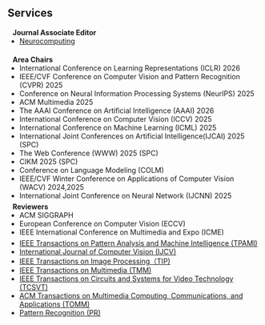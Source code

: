 
## Services
<h4 style="margin:0 10px 0;">Journal Associate Editor</h4>
<ul style="margin:0 0 20px;">
  <li><a href="https://www.computer.org/csdl/journal/tp"><autocolor>Neurocomputing</autocolor></a></li>
</ul>
<h4 style="margin:0 10px 0;">Area Chairs</h4>
<ul style="margin:0 0 5px;">
  <li><autocolor>International Conference on Learning Representations (ICLR) 2026</autocolor></li>
  <li><autocolor>IEEE/CVF Conference on Computer Vision and Pattern Recognition (CVPR) 2025 </autocolor></li>
  <li><autocolor>Conference on Neural Information Processing Systems (NeurIPS) 2025</autocolor></li>
  <li><autocolor>ACM Multimedia 2025</autocolor></li>
    <li><autocolor>The AAAI Conference on Artificial Intelligence (AAAI) 2026</autocolor></li>
  <li><autocolor>International Conference on Computer Vision (ICCV) 2025</autocolor></li>
  <li><autocolor>International Conference on Machine Learning (ICML) 2025</autocolor></li>
    <li><autocolor>International Joint Conferences on Artificial Intelligence(IJCAI) 2025  (SPC)</autocolor></li>
  <li><autocolor>The Web Conference (WWW) 2025 (SPC) </autocolor></li>
  <li><autocolor>CIKM 2025 (SPC) </autocolor></li>
  <li><autocolor>Conference on Language Modeling (COLM)</autocolor></li>
  <li><autocolor>IEEE/CVF Winter Conference on Applications of Computer Vision (WACV) 2024,2025 </autocolor></li>
  <li><autocolor>International Joint Conference on Neural Network (IJCNN) 2025</autocolor></li>
</ul>

<h4 style="margin:0 10px 0;">Reviewers</h4>

<ul style="margin:0 0 5px;">
  <li><autocolor>ACM SIGGRAPH </autocolor></li>
  <!-- <li><autocolor>IEEE/CVF Conference on Computer Vision and Pattern Recognition (CVPR) </autocolor></li> -->

  <li><autocolor>European Conference on Computer Vision (ECCV) </autocolor></li>
  <!-- <li><a href="https://2022.acmmm.org/"><autocolor>International Joint Conference on Artificial Intelligence (IJCAI-ECAI) </autocolor></a></li> -->

  <li><autocolor>IEEE International Conference on Multimedia and Expo (ICME) </autocolor></li>
  <!--
  <li><a href="https://mmasia2021.uqcloud.net/"><autocolor>ACM MM Asia 2020-2021</autocolor></a></li>
  <li><a href="http://www.acml-conf.org/2021/"><autocolor>ACML 2021</autocolor></a></li>
  -->
</ul>

<ul style="margin:0 0 20px;">

  <li><a href="https://ieeexplore.ieee.org/xpl/RecentIssue.jsp?punumber=34"><autocolor>IEEE Transactions on Pattern Analysis and Machine Intelligence (TPAMI)</autocolor></a></li>
  <li><a href="https://link.springer.com/journal/11263"><autocolor>International Journal of Computer Vision (IJCV)</autocolor></a></li>
  <li><a href="https://ieeexplore.ieee.org/xpl/RecentIssue.jsp?punumber=83"><autocolor>IEEE Transactions on Image Processing（TIP)</autocolor></a></li>
  <li><a href="https://ieeexplore.ieee.org/xpl/aboutJournal.jsp?punumber=6046"><autocolor>IEEE Transactions on Multimedia (TMM)</autocolor></a></li>
  <li><a href="https://ieeexplore.ieee.org/xpl/RecentIssue.jsp?punumber=76"><autocolor>IEEE Transactions on Circuits and Systems for Video Technology (TCSVT)</autocolor></a></li>
  <li><a href="https://dl.acm.org/journal/tomm"><autocolor>ACM Transactions on Multimedia Computing, Communications, and Applications (TOMM)</autocolor></a></li>
  <!-- <li><a href="https://www.computer.org/csdl/journal/tp"><autocolor>Neurocomputing</autocolor></a></li> -->
  <li><a href="https://www.springer.com/journal/11263"><autocolor>Pattern Recognition (PR)</autocolor></a></li>

  <!--
  <li><a href="https://www.journals.elsevier.com/neural-networks"><autocolor>Neural Networks</autocolor></a></li>
  <li><a href="https://www.springer.com/journal/10994"><autocolor>Machine Learning</autocolor></a></li>
  <li><a href="https://www.journals.elsevier.com/information-processing-and-management"><autocolor>Information Processing and Management</autocolor></a></li>
  <li><a href="https://www.springer.com/journal/11063"><autocolor>Neural Processing Letters</autocolor></a></li>
  <li><a href="https://link.springer.com/journal/11042"><autocolor>Multimedia Tools and Applications</autocolor></a></li>
  <li><a href="https://ieeeaccess.ieee.org/"><autocolor>IEEE Access</autocolor></a></li>
  <li><a href="http://cjc.ict.ac.cn/"><autocolor>Chinese Journal of Computers</autocolor></a></li>
  -->
</ul>
